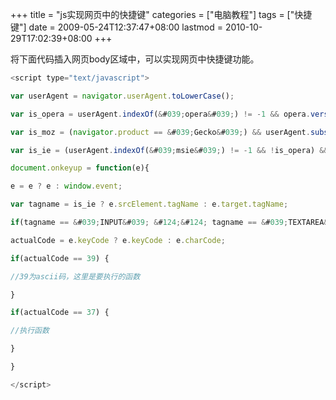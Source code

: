 +++
title = "js实现网页中的快捷键"
categories = ["电脑教程"]
tags = ["快捷键"]
date = 2009-05-24T12:37:47+08:00
lastmod = 2010-10-29T17:02:39+08:00
+++



将下面代码插入网页body区域中，可以实现网页中快捷键功能。


```javascript
<script type="text/javascript">

var userAgent = navigator.userAgent.toLowerCase();

var is_opera = userAgent.indexOf(&#039;opera&#039;) != -1 && opera.version();

var is_moz = (navigator.product == &#039;Gecko&#039;) && userAgent.substr(userAgent.indexOf(&#039;firefox&#039;) + 8, 3);

var is_ie = (userAgent.indexOf(&#039;msie&#039;) != -1 && !is_opera) && userAgent.substr(userAgent.indexOf(&#039;msie&#039;) + 5, 3);

document.onkeyup = function(e){

e = e ? e : window.event;

var tagname = is_ie ? e.srcElement.tagName : e.target.tagName;

if(tagname == &#039;INPUT&#039; &#124;&#124; tagname == &#039;TEXTAREA&#039;) return;

actualCode = e.keyCode ? e.keyCode : e.charCode;

if(actualCode == 39) {

//39为ascii码，这里是要执行的函数

}

if(actualCode == 37) {

//执行函数

}

}

</script>
```
